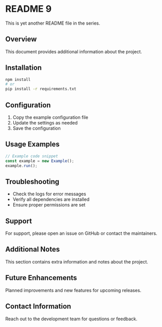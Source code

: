 # README 9

This is yet another README file in the series.

## Overview
This document provides additional information about the project.

## Installation
```bash
npm install
# or
pip install -r requirements.txt
```

## Configuration
1. Copy the example configuration file
2. Update the settings as needed
3. Save the configuration

## Usage Examples
```javascript
// Example code snippet
const example = new Example();
example.run();
```

## Troubleshooting
- Check the logs for error messages
- Verify all dependencies are installed
- Ensure proper permissions are set

## Support
For support, please open an issue on GitHub or contact the maintainers.

## Additional Notes
This section contains extra information and notes about the project.

## Future Enhancements
Planned improvements and new features for upcoming releases.

## Contact Information
Reach out to the development team for questions or feedback.
